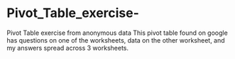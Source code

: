 # Pivot_Table_exercise-
Pivot Table exercise from anonymous data
This pivot table found on google has questions on one of the worksheets, data on the other worksheet, and my answers spread across 3 worksheets. 
